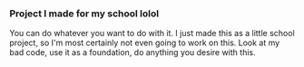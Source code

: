 ### Project I made for my school lolol

You can do whatever you want to do with it. I just made this as a little school project, so I'm most certainly not even going to work on this. Look at my bad code, use it as a foundation, do anything you desire with this.
